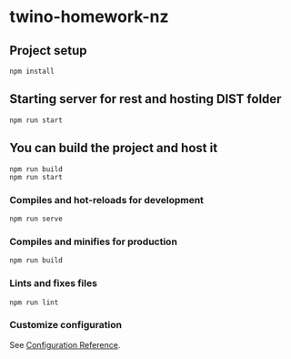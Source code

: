 # twino-homework-nz

## Project setup
```
npm install
```

## Starting server for rest and hosting DIST folder
```
npm run start
```

## You can build the project and host it
```
npm run build
npm run start
```

### Compiles and hot-reloads for development
```
npm run serve
```

### Compiles and minifies for production
```
npm run build
```

### Lints and fixes files
```
npm run lint
```

### Customize configuration
See [Configuration Reference](https://cli.vuejs.org/config/).
